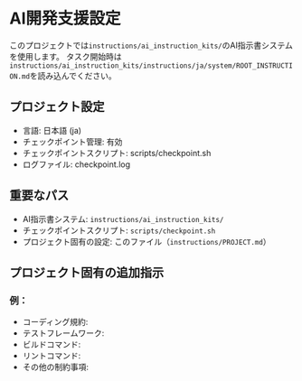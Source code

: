 # AI開発支援設定

このプロジェクトでは`instructions/ai_instruction_kits/`のAI指示書システムを使用します。
タスク開始時は`instructions/ai_instruction_kits/instructions/ja/system/ROOT_INSTRUCTION.md`を読み込んでください。

## プロジェクト設定
- 言語: 日本語 (ja)
- チェックポイント管理: 有効
- チェックポイントスクリプト: scripts/checkpoint.sh
- ログファイル: checkpoint.log

## 重要なパス
- AI指示書システム: `instructions/ai_instruction_kits/`
- チェックポイントスクリプト: `scripts/checkpoint.sh`
- プロジェクト固有の設定: このファイル（`instructions/PROJECT.md`）

## プロジェクト固有の追加指示
<!-- ここにプロジェクト固有の指示を追加してください -->

### 例：
- コーディング規約: 
- テストフレームワーク: 
- ビルドコマンド: 
- リントコマンド: 
- その他の制約事項: 